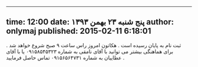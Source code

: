 ----------
time: 12:00
date: پنج شنبه ۲۳ بهمن ۱۳۹۳
author: onlymaj
published: 2015-02-11 6:18:01
----------
ثبت نام به پایان رسیده است . هکاتون امروز راس ساعت ۹ صبح شروع خواهد شد . برای هماهنگی بیشتر می توانید با آقای نامقی به شماره ۰۹۱۵۸۵۴۵۳۲۳ یا با آقای عطاییان به شماره ۰۹۱۵۶۵۶۴۷۳۱ تماس حاصل فرمایید .